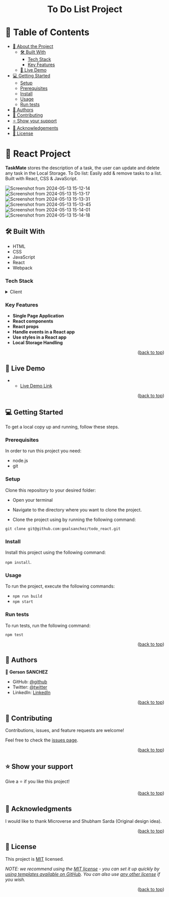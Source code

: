 <a name="readme-top"></a>

<div align="center">

<h1><b>To Do List Project</b></h1>

</div>

<!-- TABLE OF CONTENTS -->

# 📗 Table of Contents

- [📖 About the Project](#about-project)
  - [🛠 Built With](#built-with)
    - [Tech Stack](#tech-stack)
    - [Key Features](#key-features)
  - [🚀 Live Demo](#live-demo)
- [💻 Getting Started](#getting-started)
  - [Setup](#setup)
  - [Prerequisites](#prerequisites)
  - [Install](#install)
  - [Usage](#usage)
  - [Run tests](#run-tests)
- [👥 Authors](#authors)
- [🤝 Contributing](#contributing)
- [⭐️ Show your support](#support)
- [🙏 Acknowledgements](#acknowledgements)
- [📝 License](#license)

<!-- PROJECT DESCRIPTION -->

# 📖 React Project <a name="about-project"></a>

**TaskMate** stores the description of a task, the user can update and delete any task in the Local Storage. To Do list: Easily add & remove tasks to a list. Built with React, CSS & JavaScript.

![Screenshot from 2024-05-13 15-12-14](https://github.com/gealsanchez/thetodolist/assets/94255143/fc7b1750-c793-464b-afb5-3d443ea10a0b)
![Screenshot from 2024-05-13 15-13-17](https://github.com/gealsanchez/thetodolist/assets/94255143/5261a0ab-e55e-4b11-a78d-e16093b91aef)
![Screenshot from 2024-05-13 15-13-31](https://github.com/gealsanchez/thetodolist/assets/94255143/be9b5ee9-e8ab-4f46-9d5d-6f2a2effe1f8)
![Screenshot from 2024-05-13 15-13-45](https://github.com/gealsanchez/thetodolist/assets/94255143/fcaea3d3-23e6-4c95-9706-b171288240b5)
![Screenshot from 2024-05-13 15-14-01](https://github.com/gealsanchez/thetodolist/assets/94255143/31f453c6-f1cb-4d54-b211-c460d4b0c0c3)
![Screenshot from 2024-05-13 15-14-18](https://github.com/gealsanchez/thetodolist/assets/94255143/fa32940b-bb0a-4919-88bc-496f8b57599a)

## 🛠 Built With <a name="built-with"></a>

 - HTML
 - CSS
 - JavaScript
 - React
 - Webpack

### Tech Stack <a name="tech-stack"></a>

<details>
  <summary>Client</summary>
  <ul>
    <li><a href="https://reactjs.org/">React.js</a></li>
  </ul>
</details>

### Key Features <a name="key-features"></a>

- **Single Page Application**
- **React components**
- **React props**
- **Handle events in a React app**
- **Use styles in a React app**
- **Local Storage Handling**

<p align="right">(<a href="#readme-top">back to top</a>)</p>

## 🚀 Live Demo <a name="live-demo"></a>

- - [Live Demo Link](https://taskmate-todo-react.netlify.app/)

<p align="right">(<a href="#readme-top">back to top</a>)</p>

## 💻 Getting Started <a name="getting-started"></a>

To get a local copy up and running, follow these steps.

### Prerequisites

In order to run this project you need:
- node.js
- git

### Setup

Clone this repository to your desired folder:

- Open your terminal

- Navigate to the directory where you want to clone the project.

- Clone the project using by running the following command:

`git clone git@github.com:gealsanchez/todo_react.git`

### Install

Install this project using the following command: 

`npm install`.

### Usage

To run the project, execute the following commands:

- `npm run build`
- `npm start`

### Run tests

To run tests, run the following command:

`npm test`

<p align="right">(<a href="#readme-top">back to top</a>)</p>

## 👥 Authors <a name="authors"></a>

👤 **Gerson SANCHEZ**

- GitHub: [@github](https://github.com/gealsanchez)
- Twitter: [@twitter](https://twitter.com/gealsanchez)
- LinkedIn: [LinkedIn](https://www.linkedin.com/in/gersonsanchezsandoval/)

<p align="right">(<a href="#readme-top">back to top</a>)</p>

## 🤝 Contributing <a name="contributing"></a>

Contributions, issues, and feature requests are welcome!

Feel free to check the [issues page](../../issues/).

<p align="right">(<a href="#readme-top">back to top</a>)</p>

## ⭐️ Show your support <a name="support"></a>

Give a ⭐️ if you like this project!

<p align="right">(<a href="#readme-top">back to top</a>)</p>

## 🙏 Acknowledgments <a name="acknowledgements"></a>

I would like to thank Microverse and Shubham Sarda (Original design idea).

<p align="right">(<a href="#readme-top">back to top</a>)</p>

<!-- LICENSE -->

## 📝 License <a name="license"></a>

This project is [MIT](./LICENSE) licensed.

_NOTE: we recommend using the [MIT license](https://choosealicense.com/licenses/mit/) - you can set it up quickly by [using templates available on GitHub](https://docs.github.com/en/communities/setting-up-your-project-for-healthy-contributions/adding-a-license-to-a-repository). You can also use [any other license](https://choosealicense.com/licenses/) if you wish._

<p align="right">(<a href="#readme-top">back to top</a>)</p>
